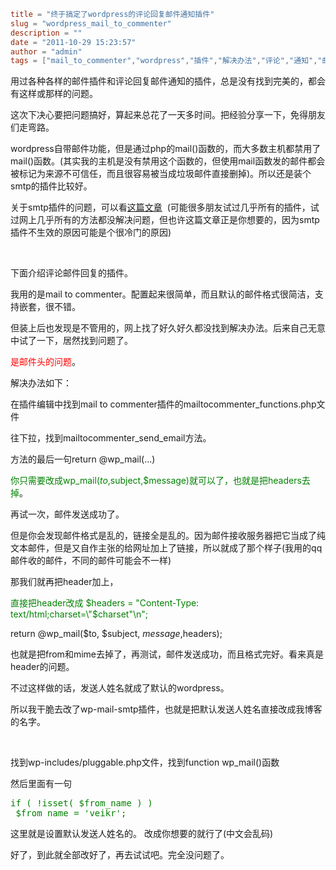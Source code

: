 ```toml
title = "终于搞定了wordpress的评论回复邮件通知插件"
slug = "wordpress_mail_to_commenter"
description = ""
date = "2011-10-29 15:23:57"
author = "admin"
tags = ["mail_to_commenter","wordpress","插件","解决办法","评论","通知","邮件"]
```

用过各种各样的邮件插件和评论回复邮件通知的插件，总是没有找到完美的，都会有这样或那样的问题。

这次下决心要把问题搞好，算起来总花了一天多时间。把经验分享一下，免得朋友们走弯路。

<!--more-->wordpress自带邮件功能，但是通过php的mail()函数的，而大多数主机都禁用了mail()函数。(其实我的主机是没有禁用这个函数的，但使用mail函数发的邮件都会被标记为来源不可信任，而且很容易被当成垃圾邮件直接删掉)。所以还是装个smtp的插件比较好。

关于smtp插件的问题，可以看<a title="wordpress发邮件出现Could not connect to SMTP host的解决办法(转载)" href="http://veikr.com/201110/wordpress_could_not_connect_to_smtp_host.html">这篇文章</a>  (可能很多朋友试过几乎所有的插件，试过网上几乎所有的方法都没解决问题，但也许这篇文章正是你想要的，因为smtp插件不生效的原因可能是个很冷门的原因)

&nbsp;

下面介绍评论邮件回复的插件。

我用的是mail to commenter。配置起来很简单，而且默认的邮件格式很简洁，支持嵌套，很不错。

但装上后也发现是不管用的，网上找了好久好久都没找到解决办法。后来自己无意中试了一下，居然找到问题了。

<span style="color: #ff0000;">是邮件头的问题</span>。

解决办法如下：

在插件编辑中找到mail to commenter插件的mailtocommenter_functions.php文件

往下拉，找到mailtocommenter_send_email方法。

方法的最后一句return @wp_mail(...)

<span style="color: #008000;">你只需要改成wp_mail($to,$subject,$message)就可以了，也就是把headers去掉</span>。

再试一次，邮件发送成功了。

但是你会发现邮件格式是乱的，链接全是乱的。因为邮件接收服务器把它当成了纯文本邮件，但是又自作主张的给网址加上了链接，所以就成了那个样子(我用的qq邮件收的邮件，不同的邮件可能会不一样)

那我们就再把header加上，

<span style="color: #008000;">直接把header改成 $headers = "Content-Type: text/html;charset=\"$charset\"\n"; </span>

return @wp_mail($to, $subject, $message,$headers);

也就是把from和mime去掉了，再测试，邮件发送成功，而且格式完好。看来真是header的问题。

不过这样做的话，发送人姓名就成了默认的wordpress。

所以我干脆去改了wp-mail-smtp插件，也就是把默认发送人姓名直接改成我博客的名字。

&nbsp;

找到wp-includes/pluggable.php文件，找到function wp_mail()函数

然后里面有一句
<pre><span style="color: #008000;">if ( !isset( $from_name ) )</span>
<span style="color: #008000;"> $from_name = 'veikr';</span></pre>
这里就是设置默认发送人姓名的。
改成你想要的就行了(中文会乱码)

好了，到此就全部改好了，再去试试吧。完全没问题了。